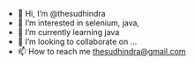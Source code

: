 - 👋 Hi, I’m @thesudhindra
- 👀 I’m interested in selenium, java,
- 🌱 I’m currently learning java
- 💞️ I’m looking to collaborate on ...
- 📫 How to reach me thesudhindra@gmail.com

<!---
thesudhindra/thesudhindra is a ✨ special ✨ repository because its `README.md` (this file) appears on your GitHub profile.
You can click the Preview link to take a look at your changes.
--->
